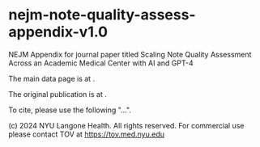 # nejm-note-quality-assess-appendix-v1.0
NEJM Appendix for journal paper titled Scaling Note Quality Assessment Across an Academic Medical Center with AI and GPT-4 

The main data page is at <nyu data catalog link>.

The original publication is at <NEJM>.

To cite, please use the following "...".

(c) 2024 NYU Langone Health. All rights reserved. For commercial use please contact TOV at https://tov.med.nyu.edu
